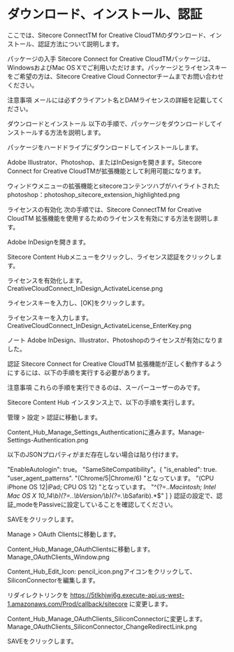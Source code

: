 # ダウンロード、インストール、認証

ここでは、Sitecore ConnectTM for Creative CloudTMのダウンロード、インストール、認証方法について説明します。

パッケージの入手
Sitecore Connect for Creative CloudTMパッケージは、WindowsおよびMac OS Xでご利用いただけます。パッケージとライセンスキーをご希望の方は、Sitecore Creative Cloud Connectorチームまでお問い合わせください。

注意事項
メールには必ずクライアント名とDAMライセンスの詳細を記載してください。

ダウンロードとインストール
以下の手順で、パッケージをダウンロードしてインストールする方法を説明します。

パッケージをハードドライブにダウンロードしてインストールします。

Adobe Illustrator、Photoshop、またはInDesignを開きます。Sitecore Connect for Creative CloudTMが拡張機能として利用可能になります。

ウィンドウメニューの拡張機能とsitecoreコンテンツハブがハイライトされたphotoshop：photoshop_sitecore_extension_highlighted.png

ライセンスの有効化
次の手順では、Sitecore ConnectTM for Creative CloudTM 拡張機能を使用するためのライセンスを有効にする方法を説明します。

Adobe InDesignを開きます。

Sitecore Content Hubメニューをクリックし、ライセンス認証をクリックします。

ライセンスを有効化します。CreativeCloudConnect_InDesign_ActivateLicense.png

ライセンスキーを入力し、[OK]をクリックします。

ライセンスキーを入力します。CreativeCloudConnect_InDesign_ActivateLicense_EnterKey.png

ノート
Adobe InDesign、Illustrator、Photoshopのライセンスが有効になりました。

認証
Sitecore Connect for Creative CloudTM 拡張機能が正しく動作するようにするには、以下の手順を実行する必要があります。

注意事項
これらの手順を実行できるのは、スーパーユーザーのみです。

Sitecore Content Hub インスタンス上で、以下の手順を実行します。

管理 > 設定 > 認証に移動します。

Content_Hub_Manage_Settings_Authenticationに進みます。Manage-Settings-Authentication.png

以下のJSONプロパティがまだ存在しない場合は貼り付けます。

"EnableAutologin": true。
"SameSiteCompatibility"。{
   "is_enabled": true.
   "user_agent_patterns". 
     "(Chrome/5|Chrome/6) "となっています。
     "(CPU iPhone OS 12|iPad; CPU OS 12) "となっています。
     "^(?=.*.Macintosh; Intel Mac OS X 10_14\b)(?=.*.*\bVersion/\b)(?=.*\bSafarib).*$"
   ]
 }
認証の設定で、認証_modeをPassiveに設定していることを確認してください。

SAVEをクリックします。

Manage > OAuth Clientsに移動します。

Content_Hub_Manage_OAuthClientsに移動します。Manage_OAuthClients_Window.png

Content_Hub_Edit_Icon: pencil_icon.pngアイコンをクリックして、SiliconConnectorを編集します。

リダイレクトリンクを https://5tlkhjwj6g.execute-api.us-west-1.amazonaws.com/Prod/callback/sitecore に変更します。

Content_Hub_Manage_OAuthClients_SiliconConnectorに変更します。Manage_OAuthClients_SiliconConnector_ChangeRedirectLink.png

SAVEをクリックします。

